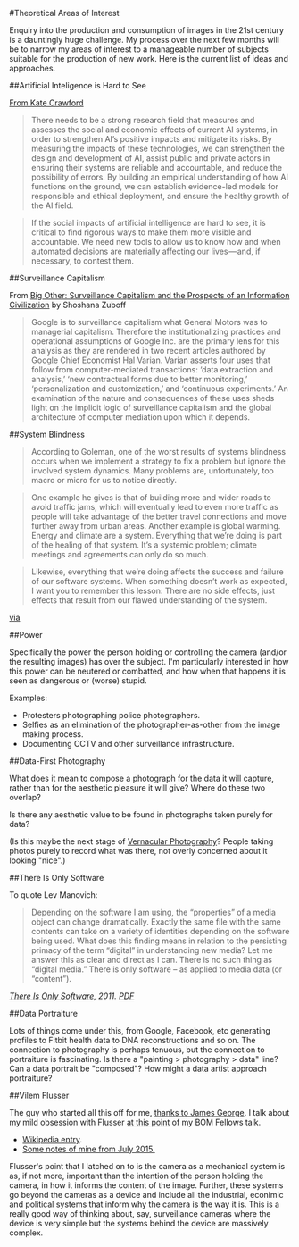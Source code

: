 #Theoretical Areas of Interest

Enquiry into the production and consumption of images in the 21st century is a dauntingly huge challenge. My process over the next few months will be to narrow my areas of interest to a manageable number of subjects suitable for the production of new work. Here is the current list of ideas and approaches.


##Artificial Inteligence is Hard to See

[From Kate Crawford](https://medium.com/@katecrawford/artificial-intelligence-is-hard-to-see-a71e74f386db)

>There needs to be a strong research field that measures and assesses the social and economic effects of current AI systems, in order to strengthen AI’s positive impacts and mitigate its risks. By measuring the impacts of these technologies, we can strengthen the design and development of AI, assist public and private actors in ensuring their systems are reliable and accountable, and reduce the possibility of errors. By building an empirical understanding of how AI functions on the ground, we can establish evidence-led models for responsible and ethical deployment, and ensure the healthy growth of the AI field.

>If the social impacts of artificial intelligence are hard to see, it is critical to find rigorous ways to make them more visible and accountable. We need new tools to allow us to know how and when automated decisions are materially affecting our lives — and, if necessary, to contest them.

##Surveillance Capitalism

From [Big Other: Surveillance Capitalism and the Prospects of an Information Civilization](http://papers.ssrn.com/sol3/papers.cfm?abstract_id=2594754) by Shoshana Zuboff 

> Google is to surveillance capitalism what General Motors was to managerial capitalism. Therefore the institutionalizing practices and operational assumptions of Google Inc. are the primary lens for this analysis as they are rendered in two recent articles authored by Google Chief Economist Hal Varian. Varian asserts four uses that follow from computer-mediated transactions: ‘data extraction and analysis,’ ‘new contractual forms due to better monitoring,’ ‘personalization and customization,’ and ‘continuous experiments.’ An examination of the nature and consequences of these uses sheds light on the implicit logic of surveillance capitalism and the global architecture of computer mediation upon which it depends. 

##System Blindness

> According to Goleman, one of the worst results of systems blindness occurs when we implement a strategy to fix a problem but ignore the involved system dynamics. Many problems are, unfortunately, too macro or micro for us to notice directly.

>One example he gives is that of building more and wider roads to avoid traffic jams, which will eventually lead to even more traffic as people will take advantage of the better travel connections and move further away from urban areas. Another example is global warming. Energy and climate are a system. Everything that we’re doing is part of the healing of that system. It’s a systemic problem; climate meetings and agreements can only do so much.

>Likewise, everything that we’re doing affects the success and failure of our software systems. When something doesn’t work as expected, I want you to remember this lesson: There are no side effects, just effects that result from our flawed understanding of the system.

[via](https://medium.com/production-ready/systems-blindness-and-how-we-deal-with-it-d601fa63b7f4) 

##Power

Specifically the power the person holding or controlling the camera (and/or the resulting images) has over the subject. I'm particularly interested in how this power can be neutered or combatted, and how when that happens it is seen as dangerous or (worse) stupid. 

Examples:

* Protesters photographing police photographers. 
* Selfies as an elimination of the photographer-as-other from the image making process. 
* Documenting CCTV and other surveillance infrastructure.

##Data-First Photography

What does it mean to compose a photograph for the data it will capture, rather than for the aesthetic pleasure it will give? Where do these two overlap? 

Is there any aesthetic value to be found in photographs taken purely for data? 

(Is this maybe the next stage of [Vernacular Photography](https://en.wikipedia.org/wiki/Vernacular_photography)? People taking photos purely to record what was there, not overly concerned about it looking "nice".)

##There Is Only Software

To quote Lev Manovich:

> Depending on the software I am using, the “properties” of a media object can change dramatically. Exactly the same file with the same contents can take on a variety of identities depending on the software being used. What does this finding means in relation to the persisting primacy of the term “digital” in understanding new media? Let me answer this as clear and direct as I can. There is no such thing as “digital media.” There is only software – as applied to media data (or “content”).

*[There Is Only Software](http://manovich.net/index.php/projects/there-is-only-software), 2011. [PDF](https://github.com/peteash10/2017-body-of-work/blob/master/resources/Lev%20Manovich%20-%20There%20is%20Only%20Software.pdf)*

##Data Portraiture

Lots of things come under this, from Google, Facebook, etc generating profiles to Fitbit health data to DNA reconstructions and so on. The connection to photography is perhaps tenuous, but the connection to portraiture is fascinating. Is there a "painting > photography > data" line? Can a data portrait be "composed"? How might a data artist approach portraiture? 

##Vilem Flusser

The guy who started all this off for me, [thanks to James George](https://vimeo.com/134973504). I talk about my mild obsession with Flusser [at this point](https://vimeo.com/159868781#t=513s) of my BOM Fellows talk. 

-	[Wikipedia entry](https://en.wikipedia.org/wiki/Vilém_Flusser). 
- [Some notes of mine from July 2015.](https://github.com/peteash10/2017-body-of-work/blob/master/words/Essays/Systemic%20Photography.md)

Flusser's point that I latched on to is the camera as a mechanical system is as, if not more, important than the intention of the person holding the camera, in how it informs the content of the image. Further, these systems go beyond the cameras as a device and include all the industrial, econimic and political systems that inform why the camera is the way it is. This is a really good way of thinking about, say, surveillance cameras where the device is very simple but the systems behind the device are massively complex. 

